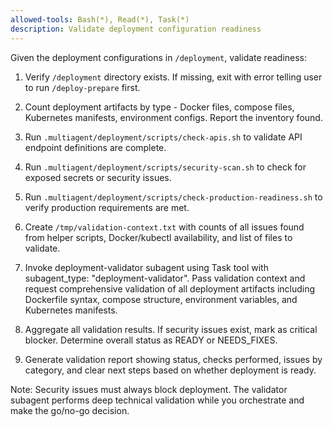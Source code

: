 ```yaml
---
allowed-tools: Bash(*), Read(*), Task(*)
description: Validate deployment configuration readiness
---
```


Given the deployment configurations in `/deployment`, validate readiness:

1. Verify `/deployment` directory exists. If missing, exit with error telling user to run `/deploy-prepare` first.

2. Count deployment artifacts by type - Docker files, compose files, Kubernetes manifests, environment configs. Report the inventory found.

3. Run `.multiagent/deployment/scripts/check-apis.sh` to validate API endpoint definitions are complete.

4. Run `.multiagent/deployment/scripts/security-scan.sh` to check for exposed secrets or security issues.

5. Run `.multiagent/deployment/scripts/check-production-readiness.sh` to verify production requirements are met.

6. Create `/tmp/validation-context.txt` with counts of all issues found from helper scripts, Docker/kubectl availability, and list of files to validate.

7. Invoke deployment-validator subagent using Task tool with subagent_type: "deployment-validator". Pass validation context and request comprehensive validation of all deployment artifacts including Dockerfile syntax, compose structure, environment variables, and Kubernetes manifests.

8. Aggregate all validation results. If security issues exist, mark as critical blocker. Determine overall status as READY or NEEDS_FIXES.

9. Generate validation report showing status, checks performed, issues by category, and clear next steps based on whether deployment is ready.

Note: Security issues must always block deployment. The validator subagent performs deep technical validation while you orchestrate and make the go/no-go decision.